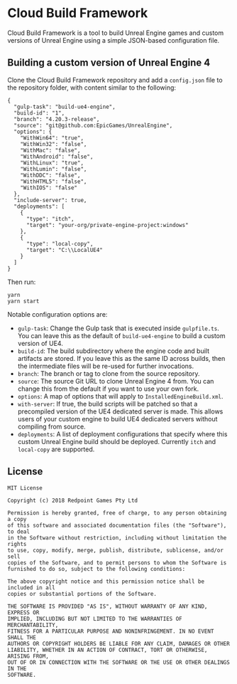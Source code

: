 # Cloud Build Framework

Cloud Build Framework is a tool to build Unreal Engine games and custom versions of Unreal Engine using a simple JSON-based configuration file.

## Building a custom version of Unreal Engine 4

Clone the Cloud Build Framework repository and add a `config.json` file to the repository folder, with content similar to the following:

```
{
  "gulp-task": "build-ue4-engine",
  "build-id": "1",
  "branch": "4.20.3-release",
  "source": "git@github.com:EpicGames/UnrealEngine",
  "options": {
    "WithWin64": "true",
    "WithWin32": "false",
    "WithMac": "false",
    "WithAndroid": "false",
    "WithLinux": "true",
    "WithLumin": "false",
    "WithDDC": "false",
    "WithHTML5": "false",
    "WithIOS": "false"
  },
  "include-server": true,
  "deployments": [
    {
      "type": "itch",
      "target": "your-org/private-engine-project:windows"
    },
    {
      "type": "local-copy",
      "target": "C:\\LocalUE4"
    }
  ]
}
```

Then run:

```
yarn
yarn start
```

Notable configuration options are:

- `gulp-task`: Change the Gulp task that is executed inside `gulpfile.ts`. You can leave this as the default of `build-ue4-engine` to build a custom version of UE4.
- `build-id`: The build subdirectory where the engine code and built artifacts are stored. If you leave this as the same ID across builds, then the intermediate files will be re-used for further invocations.
- `branch`: The branch or tag to clone from the source repository.
- `source`: The source Git URL to clone Unreal Engine 4 from. You can change this from the default if you want to use your own fork.
- `options`: A map of options that will apply to `InstalledEngineBuild.xml`.
- `with-server`: If true, the build scripts will be patched so that a precompiled version of the UE4 dedicated server is made. This allows users of your custom engine to build UE4 dedicated servers without compiling from source.
- `deployments`: A list of deployment configurations that specify where this custom Unreal Engine build should be deployed. Currently `itch` and `local-copy` are supported.

## License

```
MIT License

Copyright (c) 2018 Redpoint Games Pty Ltd

Permission is hereby granted, free of charge, to any person obtaining a copy
of this software and associated documentation files (the "Software"), to deal
in the Software without restriction, including without limitation the rights
to use, copy, modify, merge, publish, distribute, sublicense, and/or sell
copies of the Software, and to permit persons to whom the Software is
furnished to do so, subject to the following conditions:

The above copyright notice and this permission notice shall be included in all
copies or substantial portions of the Software.

THE SOFTWARE IS PROVIDED "AS IS", WITHOUT WARRANTY OF ANY KIND, EXPRESS OR
IMPLIED, INCLUDING BUT NOT LIMITED TO THE WARRANTIES OF MERCHANTABILITY,
FITNESS FOR A PARTICULAR PURPOSE AND NONINFRINGEMENT. IN NO EVENT SHALL THE
AUTHORS OR COPYRIGHT HOLDERS BE LIABLE FOR ANY CLAIM, DAMAGES OR OTHER
LIABILITY, WHETHER IN AN ACTION OF CONTRACT, TORT OR OTHERWISE, ARISING FROM,
OUT OF OR IN CONNECTION WITH THE SOFTWARE OR THE USE OR OTHER DEALINGS IN THE
SOFTWARE.
```
